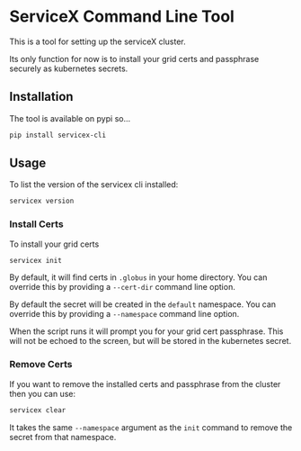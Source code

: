 # ServiceX Command Line Tool
This is a tool for setting up the serviceX cluster. 

Its only function for now is to install your grid certs and passphrase
securely as kubernetes secrets.

## Installation
The tool is available on pypi so...
```bash
pip install servicex-cli
```

## Usage
To list the version of the servicex cli installed:
```bash
servicex version
```

### Install Certs
To install your grid certs
```bash
servicex init
```
By default, it will find certs in `.globus` in your home directory. You can 
override this by providing a `--cert-dir` command line option.

By default the secret will be created in the `default` namespace. You can
override this by providing a `--namespace` command line option.

When the script runs it will prompt you for your grid cert passphrase. This 
will not be echoed to the screen, but will be stored in the kubernetes secret.

### Remove Certs
If you want to remove the installed certs and passphrase from the cluster then
you can use:
```bash
servicex clear
```

It takes the same `--namespace` argument as the `init` command to remove the 
secret from that namespace.
 



